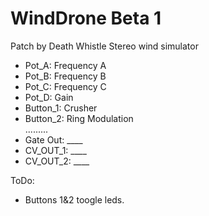# WindDrone Beta 1 <br/>
Patch by Death Whistle 
Stereo wind simulator

- Pot_A: Frequency A
- Pot_B: Frequency B
- Pot_C: Frequency C
- Pot_D: Gain
- Button_1: Crusher
- Button_2: Ring Modulation <br/>
.........
- Gate Out: ____
- CV_OUT_1: ____
- CV_OUT_2: ____

ToDo:
- Buttons 1&2 toogle leds. 

